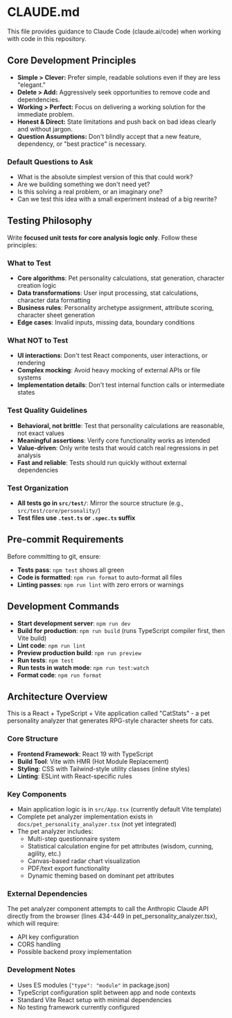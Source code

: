 # CLAUDE.md

This file provides guidance to Claude Code (claude.ai/code) when working with code in this repository.

## Core Development Principles

- **Simple > Clever:** Prefer simple, readable solutions even if they are less "elegant."
- **Delete > Add:** Aggressively seek opportunities to remove code and dependencies.
- **Working > Perfect:** Focus on delivering a working solution for the immediate problem.
- **Honest & Direct:** State limitations and push back on bad ideas clearly and without jargon.
- **Question Assumptions:** Don't blindly accept that a new feature, dependency, or "best practice" is necessary.

### Default Questions to Ask

- What is the absolute simplest version of this that could work?
- Are we building something we don't need yet?
- Is this solving a real problem, or an imaginary one?
- Can we test this idea with a small experiment instead of a big rewrite?

## Testing Philosophy

Write **focused unit tests for core analysis logic only**. Follow these principles:

### What to Test

- **Core algorithms**: Pet personality calculations, stat generation, character creation logic
- **Data transformations**: User input processing, stat calculations, character data formatting
- **Business rules**: Personality archetype assignment, attribute scoring, character sheet generation
- **Edge cases**: Invalid inputs, missing data, boundary conditions

### What NOT to Test

- **UI interactions**: Don't test React components, user interactions, or rendering
- **Complex mocking**: Avoid heavy mocking of external APIs or file systems
- **Implementation details**: Don't test internal function calls or intermediate states

### Test Quality Guidelines

- **Behavioral, not brittle**: Test that personality calculations are reasonable, not exact values
- **Meaningful assertions**: Verify core functionality works as intended
- **Value-driven**: Only write tests that would catch real regressions in pet analysis
- **Fast and reliable**: Tests should run quickly without external dependencies

### Test Organization

- **All tests go in `src/test/`**: Mirror the source structure (e.g., `src/test/core/personality/`)
- **Test files use `.test.ts` or `.spec.ts` suffix**

## Pre-commit Requirements
Before committing to git, ensure:
- **Tests pass**: `npm test` shows all green
- **Code is formatted**: `npm run format` to auto-format all files
- **Linting passes**: `npm run lint` with zero errors or warnings

## Development Commands

- **Start development server**: `npm run dev`
- **Build for production**: `npm run build` (runs TypeScript compiler first, then Vite build)
- **Lint code**: `npm run lint`
- **Preview production build**: `npm run preview`
- **Run tests**: `npm test`
- **Run tests in watch mode**: `npm run test:watch`
- **Format code**: `npm run format`

## Architecture Overview

This is a React + TypeScript + Vite application called "CatStats" - a pet personality analyzer that generates RPG-style character sheets for cats.

### Core Structure

- **Frontend Framework**: React 19 with TypeScript
- **Build Tool**: Vite with HMR (Hot Module Replacement)
- **Styling**: CSS with Tailwind-style utility classes (inline styles)
- **Linting**: ESLint with React-specific rules

### Key Components

- Main application logic is in `src/App.tsx` (currently default Vite template)
- Complete pet analyzer implementation exists in `docs/pet_personality_analyzer.tsx` (not yet integrated)
- The pet analyzer includes:
  - Multi-step questionnaire system
  - Statistical calculation engine for pet attributes (wisdom, cunning, agility, etc.)
  - Canvas-based radar chart visualization
  - PDF/text export functionality
  - Dynamic theming based on dominant pet attributes

### External Dependencies

The pet analyzer component attempts to call the Anthropic Claude API directly from the browser (lines 434-449 in pet_personality_analyzer.tsx), which will require:

- API key configuration
- CORS handling
- Possible backend proxy implementation

### Development Notes

- Uses ES modules (`"type": "module"` in package.json)
- TypeScript configuration split between app and node contexts
- Standard Vite React setup with minimal dependencies
- No testing framework currently configured
